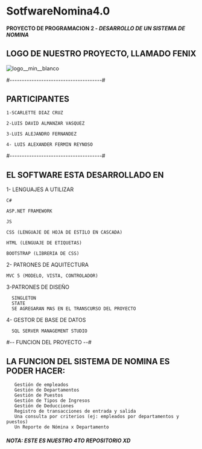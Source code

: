 # SotfwareNomina4.0

#### PROYECTO DE PROGRAMACION 2 - _DESARROLLO DE UN SISTEMA DE NOMINA_



## LOGO DE NUESTRO PROYECTO, LLAMADO FENIX

![logo__min__blanco](https://user-images.githubusercontent.com/84217331/160298340-0e320067-2a89-4cf7-8d17-51918d91a6b2.png)

#--------------------------------------#

## PARTICIPANTES

    1-SCARLETTE DIAZ CRUZ

    2-LUIS DAVID ALMANZAR VASQUEZ

    3-LUIS ALEJANDRO FERNANDEZ

    4- LUIS ALEXANDER FERMIN REYNOSO


#--------------------------------------#

## EL SOFTWARE ESTA DESARROLLADO EN 

1- LENGUAJES A UTILIZAR 

    C#
    
    ASP.NET FRAMEWORK
    
    JS
    
    CSS (LENGUAJE DE HOJA DE ESTILO EN CASCADA)
    
    HTML (LENGUAJE DE ETIQUETAS)
    
    BOOTSTRAP (LIBRERIA DE CSS)

2- PATRONES DE AQUITECTURA 

    MVC 5 (MODELO, VISTA, CONTROLADOR)


3-PATRONES DE DISEÑO 

      SINGLETON 
      STATE 
      SE AGREGARAN MAS EN EL TRANSCURSO DEL PROYECTO 

4- GESTOR DE BASE DE DATOS 

      SQL SERVER MANAGEMENT STUDIO 


#-- FUNCION DEL PROYECTO --#

## LA FUNCION DEL SISTEMA DE NOMINA ES PODER HACER:

       Gestión de empleados
       Gestión de Departamentos
       Gestión de Puestos
       Gestión de Tipos de Ingresos
       Gestión de Deducciones
       Registro de transacciones de entrada y salida
       Una consulta por criterios (ej: empleados por departamentos y puestos)
       Un Reporte de Nómina x Departamento    
     
 
####  _NOTA: ESTE ES NUESTRO 4TO REPOSITORIO XD_
    
